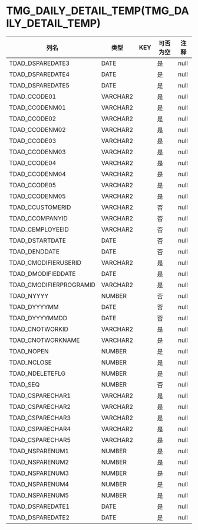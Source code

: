 # TMG_DAILY_DETAIL_TEMP(TMG_DAILY_DETAIL_TEMP)
| 列名   | 类型   | KEY  | 可否为空 | 注释   |
| ---- | ---- | ---- | ---- | ---- |
|TDAD_DSPAREDATE3|DATE||是|null|
|TDAD_DSPAREDATE4|DATE||是|null|
|TDAD_DSPAREDATE5|DATE||是|null|
|TDAD_CCODE01|VARCHAR2||是|null|
|TDAD_CCODENM01|VARCHAR2||是|null|
|TDAD_CCODE02|VARCHAR2||是|null|
|TDAD_CCODENM02|VARCHAR2||是|null|
|TDAD_CCODE03|VARCHAR2||是|null|
|TDAD_CCODENM03|VARCHAR2||是|null|
|TDAD_CCODE04|VARCHAR2||是|null|
|TDAD_CCODENM04|VARCHAR2||是|null|
|TDAD_CCODE05|VARCHAR2||是|null|
|TDAD_CCODENM05|VARCHAR2||是|null|
|TDAD_CCUSTOMERID|VARCHAR2||否|null|
|TDAD_CCOMPANYID|VARCHAR2||否|null|
|TDAD_CEMPLOYEEID|VARCHAR2||否|null|
|TDAD_DSTARTDATE|DATE||否|null|
|TDAD_DENDDATE|DATE||否|null|
|TDAD_CMODIFIERUSERID|VARCHAR2||是|null|
|TDAD_DMODIFIEDDATE|DATE||是|null|
|TDAD_CMODIFIERPROGRAMID|VARCHAR2||是|null|
|TDAD_NYYYY|NUMBER||否|null|
|TDAD_DYYYYMM|DATE||否|null|
|TDAD_DYYYYMMDD|DATE||否|null|
|TDAD_CNOTWORKID|VARCHAR2||是|null|
|TDAD_CNOTWORKNAME|VARCHAR2||是|null|
|TDAD_NOPEN|NUMBER||是|null|
|TDAD_NCLOSE|NUMBER||是|null|
|TDAD_NDELETEFLG|NUMBER||是|null|
|TDAD_SEQ|NUMBER||否|null|
|TDAD_CSPARECHAR1|VARCHAR2||是|null|
|TDAD_CSPARECHAR2|VARCHAR2||是|null|
|TDAD_CSPARECHAR3|VARCHAR2||是|null|
|TDAD_CSPARECHAR4|VARCHAR2||是|null|
|TDAD_CSPARECHAR5|VARCHAR2||是|null|
|TDAD_NSPARENUM1|NUMBER||是|null|
|TDAD_NSPARENUM2|NUMBER||是|null|
|TDAD_NSPARENUM3|NUMBER||是|null|
|TDAD_NSPARENUM4|NUMBER||是|null|
|TDAD_NSPARENUM5|NUMBER||是|null|
|TDAD_DSPAREDATE1|DATE||是|null|
|TDAD_DSPAREDATE2|DATE||是|null|
